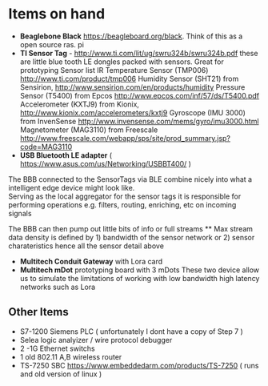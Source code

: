 # Items on hand

* **Beaglebone Black** https://beagleboard.org/black. Think of this as a open source ras. pi
* **TI Sensor Tag** - http://www.ti.com/lit/ug/swru324b/swru324b.pdf
  these are little blue tooth LE dongles packed with sensors.  Great for prototyping 
  Sensor list 
  IR   Temperature   Sensor   (TMP006) http://www.ti.com/product/tmp006
  Humidity Sensor (SHT21) from Sensirion, http://www.sensirion.com/en/products/humidity
  Pressure    Sensor    (T5400)    from Epcos http://www.epcos.com/inf/57/ds/T5400.pdf
  Accelerometer (KXTJ9) from Kionix, http://www.kionix.com/accelerometers/kxtj9
  Gyroscope   (IMU 3000) from InvenSense http://www.invensense.com/mems/gyro/imu3000.html
  Magnetometer  (MAG3110)  from Freescale http://www.freescale.com/webapp/sps/site/prod_summary.jsp?code=MAG3110
* **USB Bluetooth LE adapter** ( https://www.asus.com/us/Networking/USBBT400/ )

The BBB connected to the SensorTags via BLE combine nicely into what a intelligent edge device might look like.  
Serving as the local aggregator for the sensor tags 
  it is responsible for performing operations e.g. filters, routing, enriching, etc on incoming signals
  
The BBB can then pump out little bits of info or full streams 
** Max stream data density is defined by 1) bandwidth of the sensor network or 2) sensor charateristics hence all the sensor detail above


* **Multitech Conduit Gateway** with Lora card
* **Multitech mDot** prototyping board with 3 mDots
These two device allow us to simulate the limitations of working with low bandwidth high latency networks such as Lora


## Other Items
* S7-1200 Siemens PLC ( unfortunately I dont have a copy of Step 7 ) 
* Selea logic analyizer / wire protocol debugger
* 2 -1G Ethernet switchs
* 1 old 802.11 A,B wireless router 
* TS-7250 SBC https://www.embeddedarm.com/products/TS-7250 ( runs and old version of linux )





